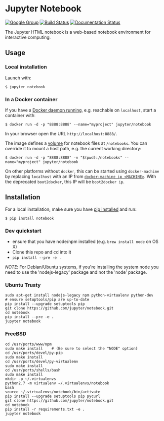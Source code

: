 # Jupyter Notebook

[![Google Group](https://img.shields.io/badge/-Google%20Group-lightgrey.svg)](https://groups.google.com/forum/#!forum/jupyter)
[![Build Status](https://travis-ci.org/jupyter/notebook.svg?branch=master)](https://travis-ci.org/jupyter/notebook)
[![Documentation Status](https://readthedocs.org/projects/jupyter-notebook/badge/?version=latest)](http://jupyter-notebook.readthedocs.org/en/latest/?badge=latest)

The Jupyter HTML notebook is a web-based notebook environment for interactive computing.

## Usage

### Local installation

Launch with:

    $ jupyter notebook

### In a Docker container

If you have a [Docker daemon running](https://docs.docker.com/installation/), e.g. reachable on `localhost`, start a container with:

    $ docker run -d -p "8888:8888" --name="myproject" jupyter/notebook

In your browser open the URL `http://localhost:8888/`.

The image defines a [volume](https://docs.docker.com/userguide/dockervolumes/) for notebook files at `/notebooks`.
You can override it to mount a host path, e.g. the current working directory:

    $ docker run -d -p "8888:8888" -v "$(pwd):/notebooks" --name="myproject" jupyter/notebook

On other platforms without `docker`, this can be started using `docker-machine`
by replacing `localhost` with an IP from [`docker-machine ip <MACHINE>`](https://docs.docker.com/machine/reference/ip/).
With the deprecated `boot2docker`, this IP will be `boot2docker ip`.

## Installation

For a local installation, make sure you have [pip installed](https://pip.readthedocs.org/en/stable/installing/) and run:

    $ pip install notebook

### Dev quickstart

* ensure that you have node/npm installed (e.g. `brew install node` on OS X)
* Clone this repo and cd into it
* `pip install --pre -e .`

_NOTE_: For Debian/Ubuntu systems, if you're installing the system node you need
to use the 'nodejs-legacy' package and not the 'node' package.

### Ubuntu Trusty

```
sudo apt-get install nodejs-legacy npm python-virtualenv python-dev
# ensure setuptools/pip are up-to-date
pip install --upgrade setuptools pip
git clone https://github.com/jupyter/notebook.git
cd notebook
pip install --pre -e .
jupyter notebook
```

### FreeBSD

```
cd /usr/ports/www/npm
sudo make install    # (Be sure to select the "NODE" option)
cd /usr/ports/devel/py-pip
sudo make install
cd /usr/ports/devel/py-virtualenv
sudo make install
cd /usr/ports/shells/bash
sudo make install
mkdir -p ~/.virtualenvs
python2.7 -m virtualenv ~/.virtualenvs/notebook
bash
source ~/.virtualenvs/notebook/bin/activate
pip install --upgrade setuptools pip pycurl
git clone https://github.com/jupyter/notebook.git
cd notebook
pip install -r requirements.txt -e .
jupyter notebook
```
